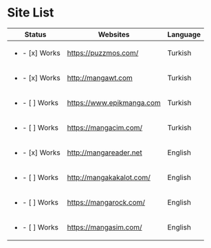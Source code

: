 # Site List

| Status | Websites | Language | 
| -------- | -------- | -------- |
| <ul><li>- [x] Works</li></ul>  | https://puzzmos.com/ | Turkish | 
| <ul><li>- [x] Works</li></ul>  | http://mangawt.com   | Turkish |
| <ul><li>- [ ] Works</li></ul>   | https://www.epikmanga.com | Turkish |
| <ul><li>- [ ] Works</li></ul>  | https://mangacim.com/ | Turkish |
| <ul><li>- [x] Works</li></ul> | http://mangareader.net | English |
| <ul><li>- [ ] Works</li></ul>  | http://mangakakalot.com/ | English |
| <ul><li>- [ ] Works</li></ul>  | https://mangarock.com/ | English |
| <ul><li>- [ ] Works</li></ul>  | https://mangasim.com/ | English |
